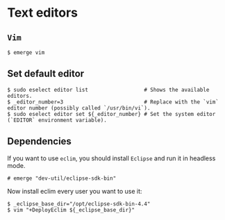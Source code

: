 # Text editors

## `Vim`

```ShellSession
$ emerge vim
```

## Set default editor

```ShellSession
$ sudo eselect editor list                  # Shows the available editors.
$ _editor_number=3                          # Replace with the `vim` editor number (possibly called `/usr/bin/vi`).
$ sudo eselect editor set ${_editor_number} # Set the system editor (`EDITOR` environment variable).
```

## Dependencies

If you want to use `eclim`, you should install `Eclipse` and run it in headless
mode.

```ShellSession
# emerge "dev-util/eclipse-sdk-bin"
```

Now install eclim every user you want to use it:

```ShellSession
$ _eclipse_base_dir="/opt/eclipse-sdk-bin-4.4"
$ vim "+DeployEclim ${_eclipse_base_dir}"
```
